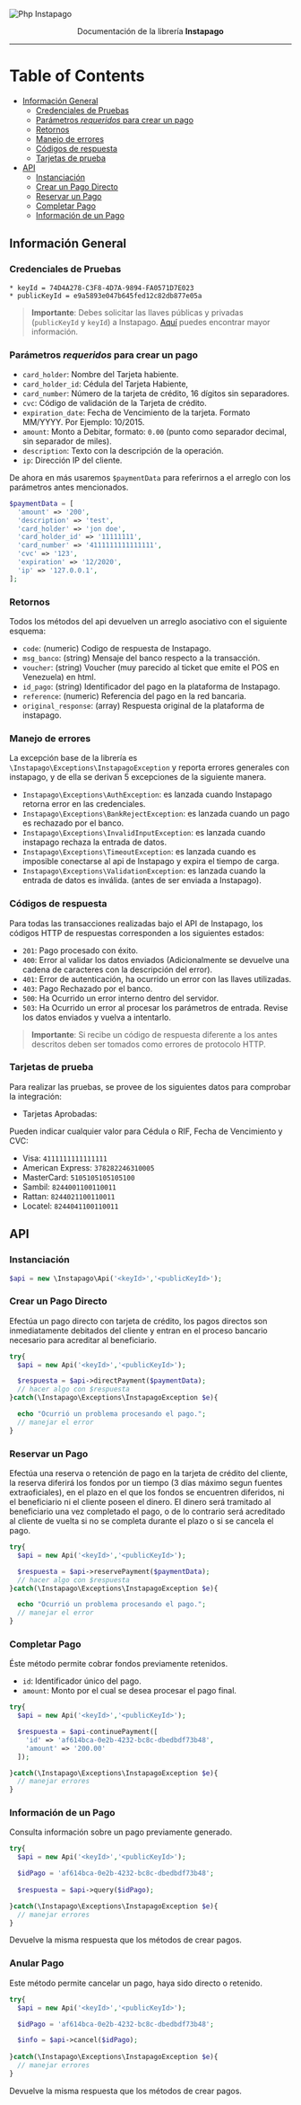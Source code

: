 ![Php Instapago](hYNsH6B.png)
<p align="center">
Documentación de la librería <b>Instapago</b>
</p>

----

Table of Contents
=================
* [Información General](#información-general)
  * [Credenciales de Pruebas](#credenciales-de-pruebas)
  * [Parámetros <em>requeridos</em> para crear un pago](#parámetros-requeridos-para-crear-un-pago)
  * [Retornos](#retornos)
  * [Manejo de errores](#manejo-de-errores)
  * [Códigos de respuesta](#códigos-de-respuesta)
  * [Tarjetas de prueba](#tarjetas-de-prueba)
* [API](#api)
  * [Instanciación](#instanciación)
  * [Crear un Pago Directo](#crear-un-pago-directo)
  * [Reservar un Pago](#reservar-un-pago)
  * [Completar Pago](#completar-pago)
  * [Información de un Pago](#información-de-un-pago)


## Información General
### Credenciales de Pruebas
```
* keyId = 74D4A278-C3F8-4D7A-9894-FA0571D7E023
* publicKeyId = e9a5893e047b645fed12c82db877e05a
```

> **Importante**: Debes solicitar las llaves públicas y privadas (`publicKeyId` y `keyId`) a Instapago. [Aquí](http://instapago.com/wp-content/uploads/2015/10/Guia-Integracion-API-Instapago-1.6.pdf) puedes encontrar mayor información.


### Parámetros _requeridos_ para crear un pago

* `card_holder`: Nombre del Tarjeta habiente.
* `card_holder_id`: Cédula del Tarjeta Habiente, 
* `card_number`: Número de la tarjeta de crédito, 16 dígitos sin separadores.
* `cvc`: Código de validación de la Tarjeta de crédito.
* `expiration_date`: Fecha de Vencimiento de la tarjeta. Formato MM/YYYY. Por Ejemplo: 10/2015.
* `amount`: Monto a Debitar, formato: `0.00` (punto como separador decimal, sin separador de miles).
* `description`: Texto con la descripción de la operación.
* `ip`: Dirección IP del cliente.

De ahora en más usaremos `$paymentData` para referirnos a el arreglo con los parámetros antes mencionados.

```php
$paymentData = [
  'amount' => '200',
  'description' => 'test',
  'card_holder' => 'jon doe',
  'card_holder_id' => '11111111',
  'card_number' => '4111111111111111',
  'cvc' => '123',
  'expiration' => '12/2020',
  'ip' => '127.0.0.1',
];
```

### Retornos

Todos los métodos del api devuelven un arreglo asociativo con el siguiente esquema:

* `code`: (numeric) Codigo de respuesta de Instapago.
* `msg_banco`: (string) Mensaje del banco respecto a la transacción.
* `voucher`: (string) Voucher (muy parecido al ticket que emite el POS en Venezuela) en html.
* `id_pago`: (string) Identificador del pago en la plataforma de Instapago.
* `reference`: (numeric) Referencia del pago en la red bancaria.
* `original_response`: (array) Respuesta original de la plataforma de instapago.

### Manejo de errores

La excepción base de la librería es `\Instapago\Exceptions\InstapagoException` y reporta errores generales con instapago, y de ella se derivan 5 excepciones de la siguiente manera.

* `Instapago\Exceptions\AuthException`: es lanzada cuando Instapago retorna error en las credenciales.
* `Instapago\Exceptions\BankRejectException`: es lanzada cuando un pago es rechazado por el banco.
* `Instapago\Exceptions\InvalidInputException`: es lanzada cuando instapago rechaza la entrada de datos.
* `Instapago\Exceptions\TimeoutException`: es lanzada cuando es imposible conectarse al api de Instapago y expira el tiempo de carga.
* `Instapago\Exceptions\ValidationException`: es lanzada cuando la entrada de datos es inválida. (antes de ser enviada a Instapago).

### Códigos de respuesta

Para todas las transacciones realizadas bajo el API de Instapago, los códigos HTTP de respuestas corresponden a los siguientes estados:

* ```201```: Pago procesado con éxito.
* ```400```: Error al validar los datos enviados (Adicionalmente se devuelve una cadena de caracteres con la descripción del error).
* ```401```: Error de autenticación, ha ocurrido un error con las llaves utilizadas.
* ```403```: Pago Rechazado por el banco.
* ```500```: Ha Ocurrido un error interno dentro del servidor.
* ```503```: Ha Ocurrido un error al procesar los parámetros de entrada. Revise los datos enviados y vuelva a intentarlo.

> **Importante**: Si recibe un código de respuesta diferente a los antes descritos deben ser tomados como errores de protocolo HTTP.

### Tarjetas de prueba

Para realizar las pruebas, se provee de los siguientes datos para comprobar la integración:

* Tarjetas Aprobadas:

Pueden indicar cualquier valor para Cédula o RIF, Fecha de Vencimiento y CVC:

* Visa: `4111111111111111`
* American Express: `378282246310005`
* MasterCard: `5105105105105100`
* Sambil: `8244001100110011`
* Rattan: `8244021100110011`
* Locatel: `8244041100110011`


## API

### Instanciación

```php
$api = new \Instapago\Api('<keyId>','<publicKeyId>');
```

### Crear un Pago Directo

Efectúa un pago directo con tarjeta de crédito, los pagos directos son inmediatamente debitados del cliente y entran en el proceso bancario necesario para acreditar al beneficiario.

```php
try{
  $api = new Api('<keyId>','<publicKeyId>');

  $respuesta = $api->directPayment($paymentData);
  // hacer algo con $respuesta
}catch(\Instapago\Exceptions\InstapagoException $e){

  echo "Ocurrió un problema procesando el pago.";
  // manejar el error 
}
```

### Reservar un Pago

Efectúa una reserva o retención de pago en la tarjeta de crédito del cliente, la reserva diferirá los fondos por un tiempo (3 días máximo segun fuentes extraoficiales), en el plazo en el que los fondos se encuentren diferidos, ni el beneficiario ni el cliente poseen el dinero. El dinero será tramitado al beneficiario una vez completado el pago, o de lo contrario será acreditado al cliente de vuelta si no se completa durante el plazo o si se cancela el pago.

```php
try{
  $api = new Api('<keyId>','<publicKeyId>');

  $respuesta = $api->reservePayment($paymentData);
  // hacer algo con $respuesta
}catch(\Instapago\Exceptions\InstapagoException $e){

  echo "Ocurrió un problema procesando el pago.";
  // manejar el error 
}
```

### Completar Pago

Éste método permite cobrar fondos previamente retenidos. 

* `id`: Identificador único del pago.
* `amount`: Monto por el cual se desea procesar el pago final.

```php
try{
  $api = new Api('<keyId>','<publicKeyId>');

  $respuesta = $api-continuePayment([
    'id' => 'af614bca-0e2b-4232-bc8c-dbedbdf73b48',
    'amount' => '200.00'
  ]);

}catch(\Instapago\Exceptions\InstapagoException $e){
  // manejar errores
}
```

### Información de un Pago

Consulta información sobre un pago previamente generado.

```php
try{
  $api = new Api('<keyId>','<publicKeyId>');

  $idPago = 'af614bca-0e2b-4232-bc8c-dbedbdf73b48';
  
  $respuesta = $api->query($idPago);

}catch(\Instapago\Exceptions\InstapagoException $e){
  // manejar errores
}
```
Devuelve la misma respuesta que los métodos de crear pagos.

### Anular Pago

Este método permite cancelar un pago, haya sido directo o retenido.

```php
try{
  $api = new Api('<keyId>','<publicKeyId>');

  $idPago = 'af614bca-0e2b-4232-bc8c-dbedbdf73b48';

  $info = $api->cancel($idPago);
  
}catch(\Instapago\Exceptions\InstapagoException $e){
  // manejar errores
}
```
Devuelve la misma respuesta que los métodos de crear pagos.

